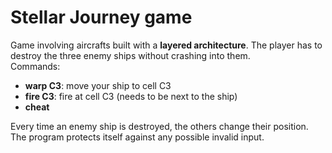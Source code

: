 # Stellar Journey game
Game involving aircrafts built with a **layered architecture**. The player has to destroy the three enemy ships without crashing into them.  
Commands:
* **warp C3**: move your ship to cell C3
* **fire C3**: fire at cell C3 (needs to be next to the ship)
* **cheat**

Every time an enemy ship is destroyed, the others change their position.  
The program protects itself against any possible invalid input.
